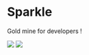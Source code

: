 # Sparkle
Gold mine for developers !

![](https://i.imgur.com/6PHhgv4.png)
![](https://github.com/shajanjp/shajanjp.github.io/raw/master/uploads/sparkle-asset-details.jpg)
